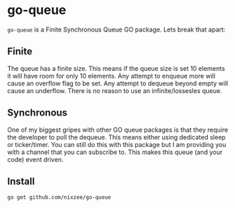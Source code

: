 # go-queue

`go-queue` is a Finite Synchronous Queue GO package. Lets break that apart:

## Finite

The queue has a finite size. This means if the queue size is set 10 elements it will have room for only 10 elements. Any attempt to enqueue more will cause an overflow flag to be set. Any attempt to dequeue beyond empty will cause an underflow. There is no reason to use an infinite/lossesles queue.

## Synchronous

One of my biggest gripes with other GO queue packages is that they require the developer to poll the dequeue. This means either using dedicated sleep or ticker/timer. You can still do this with this package but I am providing you with a channel that you can subscribe to. This makes this queue (and your code) event driven. 

## Install

`go get github.com/nixzee/go-queue`
